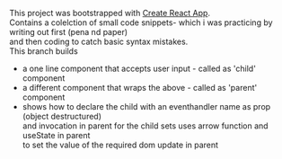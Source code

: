 This project was bootstrapped with [Create React App](https://github.com/facebook/create-react-app).  
Contains a colelction of small code snippets- which i was practicing by writing out first (pena nd paper)  
and then coding to catch basic syntax mistakes.  
This branch builds  
- a one line component that accepts user input - called as 'child' component
- a different component that wraps the above - called as 'parent' component
- shows how to declare the child with an eventhandler name as prop (object destructured)  
 and invocation in parent for the child sets uses arrow function and useState in parent  
 to set the value of the required dom update in parent  
